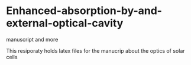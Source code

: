 # Enhanced-absorption-by-and-external-optical-cavity
manuscript and more

This resiporaty holds latex files for the manucrip about the optics of solar cells

